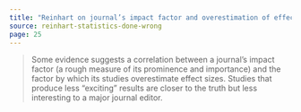 ```yaml
---
title: "Reinhart on journal’s impact factor and overestimation of effect sizes"
source: reinhart-statistics-done-wrong
page: 25
---
```


> Some evidence suggests a correlation between a journal’s impact factor
>   (a rough measure of its prominence and importance)
>   and the factor by which its studies overestimate effect sizes.
> Studies that produce less “exciting” results are closer to the truth but less interesting to a major journal editor.
